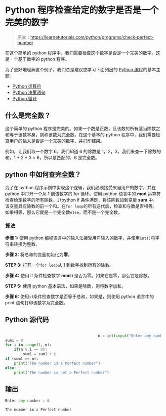 # Python 程序检查给定的数字是否是一个完美的数字

> 原文：<https://learnetutorials.com/python/programs/check-perfect-number>

在这个简单的 python 程序中，我们需要检查这个数字是否是一个完美的数字。这是一个基于数字的 python 程序。

为了更好地理解这个例子，我们总是建议您学习下面列出的 [Python 编程](../ "Python tutorial")的基本主题:

*   [Python 运算符](../../python/python-operators "operators in python")
*   [Python 决策语句](../../python/decision-making-statements "python decision making")
*   [Python 循环](../../python/python-loop-tutorials "Loops in python")

## 什么是完全数？

这个简单的 python 程序是完美的。如果一个数是正数，且该数的所有适当除数之和等于该数本身，则称该数为完全数。在这个基本的 python 程序中，我们需要检查用户的输入是否是一个完美的数字，并打印结果。

例如，让我们取一个数字 6。我们知道 6 的除数是 1，2，3，我们来查一下除数的和，1 + 2 + 3 = 6，所以是匹配的，6 是完全数。

## python 中如何查完全数？

为了在 python 程序示例中实现这个逻辑，我们必须接受来自用户的数字，并在 python 中打开一个从 1 到该数字的 for 循环。使用 python 语言中的 **mod** 运算符检查给定数字的所有除数。`If`python if 条件满足，将该除数加到变量 **sum** 中，该变量具有除数的前一个和。在`for loop`的所有迭代后，检查和与数是否相等。如果相等，那么它就是一个完全数`else`，而不是一个完全数。

### 算法

**步骤 1:** 使用 python 编程语言中的输入法接受用户输入的数字，并使用`int()`将字符串转换为整数。

**步骤 2:** 将总和的变量初始化为**零**。

**STEP 3:** 打开一个`for loop`从 1 到数字找到所有的除数。

**步骤 4:** 使用 if 条件检查数字 **mod i** 是否为零。如果它是零，那么它是除数。

**STEP 5:** 使用 python 基本语法，如果是除数，则将数字加和。

**步骤 6:** 使用`if`条件检查数字是否等于总和，如果是，则使用 python 语言中的 print 语句打印该数字为完全数。

## Python 源代码

```py

                                          n = int(input("Enter any number: "))
sum1 = 0
for i in range(1, n):
    if(n % i == 0):
        sum1 = sum1 + i
if (sum1 == n):
    print("The number is a Perfect number")
else:
    print("The number is not a Perfect number")

```

## 输出

```py
Enter any number : 6

The number is a Perfect number
```